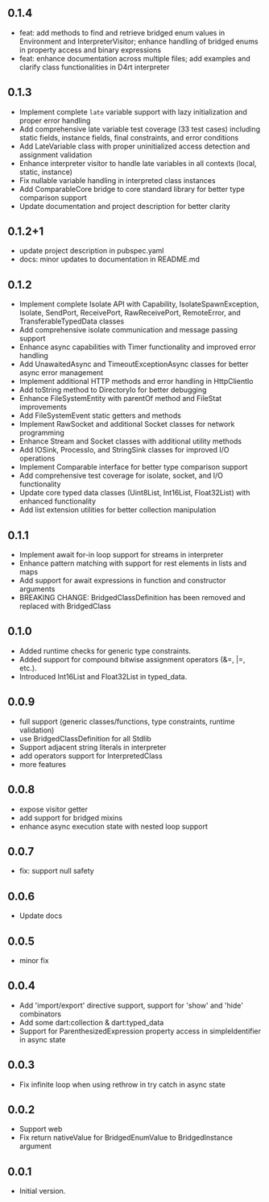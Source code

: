 ## 0.1.4
- feat: add methods to find and retrieve bridged enum values in Environment and InterpreterVisitor; enhance handling of bridged enums in property access and binary expressions
- feat: enhance documentation across multiple files; add examples and clarify class functionalities in D4rt interpreter
## 0.1.3
- Implement complete `late` variable support with lazy initialization and proper error handling
- Add comprehensive late variable test coverage (33 test cases) including static fields, instance fields, final constraints, and error conditions
- Add LateVariable class with proper uninitialized access detection and assignment validation
- Enhance interpreter visitor to handle late variables in all contexts (local, static, instance)
- Fix nullable variable handling in interpreted class instances
- Add ComparableCore bridge to core standard library for better type comparison support
- Update documentation and project description for better clarity

## 0.1.2+1
- update project description in pubspec.yaml
- docs: minor updates to documentation in README.md

## 0.1.2
- Implement complete Isolate API with Capability, IsolateSpawnException, Isolate, SendPort, ReceivePort, RawReceivePort, RemoteError, and TransferableTypedData classes
- Add comprehensive isolate communication and message passing support
- Enhance async capabilities with Timer functionality and improved error handling
- Add UnawaitedAsync and TimeoutExceptionAsync classes for better async error management
- Implement additional HTTP methods and error handling in HttpClientIo
- Add toString method to DirectoryIo for better debugging
- Enhance FileSystemEntity with parentOf method and FileStat improvements
- Add FileSystemEvent static getters and methods
- Implement RawSocket and additional Socket classes for network programming
- Enhance Stream and Socket classes with additional utility methods
- Add IOSink, ProcessIo, and StringSink classes for improved I/O operations
- Implement Comparable interface for better type comparison support
- Add comprehensive test coverage for isolate, socket, and I/O functionality
- Update core typed data classes (Uint8List, Int16List, Float32List) with enhanced functionality
- Add list extension utilities for better collection manipulation

## 0.1.1
- Implement await for-in loop support for streams in interpreter
- Enhance pattern matching with support for rest elements in lists and maps
- Add support for await expressions in function and constructor arguments
- BREAKING CHANGE: BridgedClassDefinition has been removed and replaced with BridgedClass

## 0.1.0
- Added runtime checks for generic type constraints.
- Added support for compound bitwise assignment operators (&=, |=, etc.).
- Introduced Int16List and Float32List in typed_data.

## 0.0.9
- full support (generic classes/functions, type constraints, runtime validation)
- use BridgedClassDefinition for all Stdlib
- Support adjacent string literals in interpreter
- add operators support for InterpretedClass
- more features

## 0.0.8
- expose visitor getter
- add support for bridged mixins
- enhance async execution state with nested loop support 

## 0.0.7
- fix: support null safety

## 0.0.6
- Update docs

## 0.0.5
- minor fix

## 0.0.4
- Add 'import/export' directive support, support for 'show' and 'hide' combinators 
- Add some dart:collection & dart:typed_data
- Support for ParenthesizedExpression property access in simpleIdentifier in async state

## 0.0.3
- Fix infinite loop when using rethrow in try catch in async state

## 0.0.2
- Support web
- Fix return nativeValue for BridgedEnumValue to BridgedInstance argument

## 0.0.1

- Initial version.
